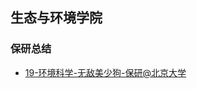 ## 生态与环境学院 <!-- {docsify-ignore-all} -->

<!-- recent-update-start -->

### 保研总结

- [19-环境科学-无敌美少狗-保研@北京大学](https://www.bilibili.com/video/BV1814y1j78A/?share_source=copy_web&vd_source=1d24b8668d9a982639b17fbd66e7748d)


<!-- recent-update-end -->

